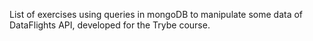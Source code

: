 List of exercises using queries in mongoDB to manipulate some data of DataFlights API, developed for the Trybe course.
